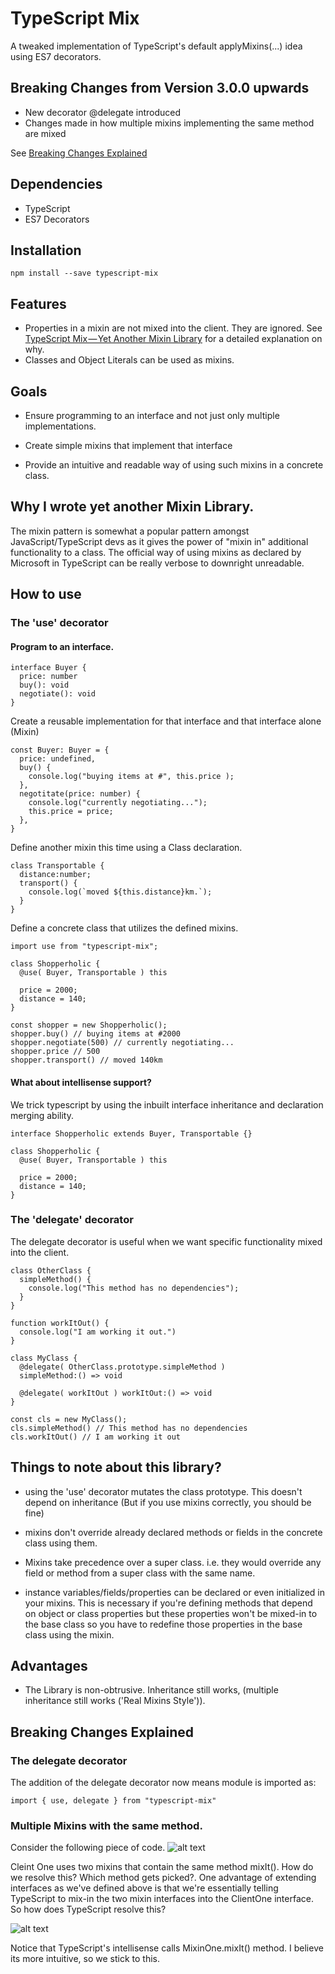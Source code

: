# TypeScript Mix

A tweaked implementation of TypeScript's default applyMixins(...) idea using ES7 decorators. 

## Breaking Changes from Version 3.0.0 upwards
* New decorator @delegate introduced
* Changes made in how multiple mixins implementing the same method are mixed

See [Breaking Changes Explained](#breaking-changes-explained)

## Dependencies
   * TypeScript
   * ES7 Decorators
 

## Installation
```
npm install --save typescript-mix
```

## Features
  * Properties in a mixin are not mixed into the client. They are ignored. See [TypeScript Mix — Yet Another Mixin Library](https://medium.com/@michaelolof/typescript-mix-yet-another-mixin-library-29c7a349b47d) for a detailed explanation on why. 
  * Classes and Object Literals can be used as mixins.


## Goals

   * Ensure programming to an interface and not just only multiple implementations.

   * Create simple mixins that implement that interface

   * Provide an intuitive and readable way of using such mixins in a concrete class.



## Why I wrote yet another Mixin Library.

The mixin pattern is somewhat a popular pattern amongst JavaScript/TypeScript devs as it gives the power of "mixin in" additional functionality to a class. The official way of using mixins as declared by Microsoft in TypeScript can be really verbose to downright unreadable.


## How to use

### The 'use' decorator

#### Program to an interface.

```
interface Buyer {
  price: number
  buy(): void
  negotiate(): void
}
```

Create a reusable implementation for that interface and that interface alone (Mixin)

```
const Buyer: Buyer = {
  price: undefined,
  buy() {
    console.log("buying items at #", this.price );
  },
  negotitate(price: number) {
    console.log("currently negotiating...");
    this.price = price;
  },
}
```

Define another mixin this time using a Class declaration.
```
class Transportable {
  distance:number;
  transport() {
    console.log(`moved ${this.distance}km.`);
  }
}
```


Define a concrete class that utilizes the defined mixins.

```
import use from "typescript-mix";

class Shopperholic {
  @use( Buyer, Transportable ) this
  
  price = 2000;
  distance = 140;
}

const shopper = new Shopperholic();
shopper.buy() // buying items at #2000
shopper.negotiate(500) // currently negotiating...
shopper.price // 500
shopper.transport() // moved 140km
```

#### What about intellisense support?
We trick typescript by using the inbuilt interface inheritance and declaration merging ability.
```
interface Shopperholic extends Buyer, Transportable {}

class Shopperholic {
  @use( Buyer, Transportable ) this
  
  price = 2000;
  distance = 140;
}
```

### The 'delegate' decorator
The delegate decorator is useful when we want specific functionality mixed into the client.
```
class OtherClass {
  simpleMethod() {
    console.log("This method has no dependencies");
  }
}

function workItOut() {
  console.log("I am working it out.")
}

class MyClass {
  @delegate( OtherClass.prototype.simpleMethod )
  simpleMethod:() => void

  @delegate( workItOut ) workItOut:() => void
}

const cls = new MyClass();
cls.simpleMethod() // This method has no dependencies
cls.workItOut() // I am working it out
```


## Things to note about this library?
* using the 'use' decorator mutates the class prototype. This doesn't depend on inheritance (But if you use mixins correctly, you should be fine)

* mixins don't override already declared methods or fields in the concrete class using them.

* Mixins take precedence over a super class. i.e. they would override any field or method from a super class with the same name.

* instance variables/fields/properties can be declared or even initialized in your mixins. This is necessary if you're defining methods that depend on object or class properties but these properties won't be mixed-in to the base class so you have to redefine those properties in the base class using the mixin.


## Advantages
   * The Library is non-obtrusive. Inheritance still works, (multiple inheritance still works ('Real Mixins Style')).

## <a name="breaking-changes-explained">Breaking Changes Explained</a>
### The delegate decorator
The addition of the delegate decorator now means module is imported as:
```
import { use, delegate } from "typescript-mix"
```

### Multiple Mixins with the same method.
Consider the following piece of code.
![alt text](https://github.com/michaelolof/typescript-mix/blob/master/imgs/2018-05-30%2021_32_46-Preview%20README.md%20-%20typescript-mix%20-%20Visual%20Studio%20Code.png?raw=true)

Cleint One uses two mixins that contain the same method mixIt(). How do we resolve this? Which method gets picked?.
One advantage of extending interfaces as we've defined above is that we're essentially telling TypeScript to mix-in the two mixin interfaces into the ClientOne interface. So how does TypeScript resolve this?

![alt text](https://github.com/michaelolof/typescript-mix/blob/master/imgs/2018-05-30%2021_49_13-final.ts%20-%20typescript-mix%20-%20Visual%20Studio%20Code.png?raw=true)

Notice that TypeScript's intellisense calls MixinOne.mixIt() method. I believe its more intuitive, so we stick to this.